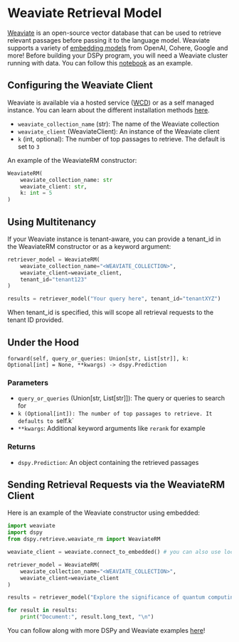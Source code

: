 # Weaviate Retrieval Model
[Weaviate](https://weaviate.io/) is an open-source vector database that can be used to retrieve relevant passages before passing it to the language model. Weaviate supports a variety of [embedding models](https://weaviate.io/developers/weaviate/model-providers) from OpenAI, Cohere, Google and more! Before building your DSPy program, you will need a Weaviate cluster running with data. You can follow this [notebook](https://github.com/weaviate/recipes/blob/main/integrations/llm-frameworks/dspy/Weaviate-Import.ipynb) as an example. 


## Configuring the Weaviate Client 
Weaviate is available via a hosted service ([WCD](https://console.weaviate.cloud/)) or as a self managed instance. You can learn about the different installation methods [here](https://weaviate.io/developers/weaviate/installation#installation-methods). 

* `weaviate_collection_name` (str): The name of the Weaviate collection
* `weaviate_client` (WeaviateClient): An instance of the Weaviate client
* `k` (int, optional): The number of top passages to retrieve. The default is set to `3`

An example of the WeaviateRM constructor: 

```python
WeaviateRM(
    weaviate_collection_name: str
    weaviate_client: str,
    k: int = 5
)
```

## Using Multitenancy
If your Weaviate instance is tenant-aware, you can provide a tenant_id in the WeaviateRM constructor or as a keyword argument:

```python
retriever_model = WeaviateRM(
    weaviate_collection_name="<WEAVIATE_COLLECTION>",
    weaviate_client=weaviate_client,
    tenant_id="tenant123"
)

results = retriever_model("Your query here", tenant_id="tenantXYZ")
```
When tenant_id is specified, this will scope all retrieval requests to the tenant ID provided.

## Under the Hood

`forward(self, query_or_queries: Union[str, List[str]], k: Optional[int] = None, **kwargs) -> dspy.Prediction`

### Parameters
* `query_or_queries` (Union[str, List[str]]): The query or queries to search for
* `k (Optional[int]): The number of top passages to retrieve. It defaults to `self.k`
*  `**kwargs`: Additional keyword arguments like `rerank` for example

### Returns
* `dspy.Prediction`: An object containing the retrieved passages


## Sending Retrieval Requests via the WeaviateRM Client

Here is an example of the Weaviate constructor using embedded:

```python
import weaviate
import dspy
from dspy.retrieve.weaviate_rm import WeaviateRM

weaviate_client = weaviate.connect_to_embedded() # you can also use local or WCD

retriever_model = WeaviateRM(
    weaviate_collection_name="<WEAVIATE_COLLECTION>",
    weaviate_client=weaviate_client 
)

results = retriever_model("Explore the significance of quantum computing", k=5)

for result in results:
    print("Document:", result.long_text, "\n")
```

You can follow along with more DSPy and Weaviate examples [here](https://weaviate.io/developers/integrations/llm-frameworks/dspy)!
